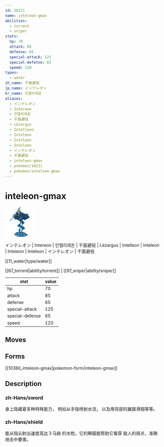 ```yaml
---
id: 10211
name: inteleon-gmax
abilities:
  - torrent
  - sniper
stats:
  hp: 70
  attack: 85
  defense: 65
  special-attack: 125
  special-defense: 65
  speed: 120
types:
  - water
zh_name: 千面避役
jp_name: インテレオン
kr_name: 인텔리레온
aliases:
  - インテレオン
  - Intereon
  - 인텔리레온
  - 千面避役
  - Lézargus
  - Intelleon
  - Inteleon
  - Inteleon
  - Inteleon
  - インテレオン
  - 千面避役
  - inteleon-gmax
  - pokemon/10211
  - pokemon/inteleon-gmax
---
```

# inteleon-gmax

![](https://raw.githubusercontent.com/PokeAPI/sprites/master/sprites/pokemon/10211.png)

インテレオン | Intereon | 인텔리레온 | 千面避役 | Lézargus | Intelleon | Inteleon | Inteleon | Inteleon | インテレオン | 千面避役

[[11_water|type/water]]

[[67_torrent|ability/torrent]] | [[97_sniper|ability/sniper]]

|stat|value|
|---|---|
|hp|70|
|attack|85|
|defense|65|
|special-attack|125|
|special-defense|65|
|speed|120|


## Moves



## Forms



[[10380_inteleon-gmax|pokemon-form/inteleon-gmax]]

## Description

### zh-Hans/sword

身上隐藏着多种特殊能力，
例如从手指喷射水流，
以及用背部的翼膜滑翔等等。

### zh-Hans/shield

能从指尖射出速度高达３马赫
的水枪。它的瞬膜能帮助它看穿
敌人的弱点，准确地击中要害。

